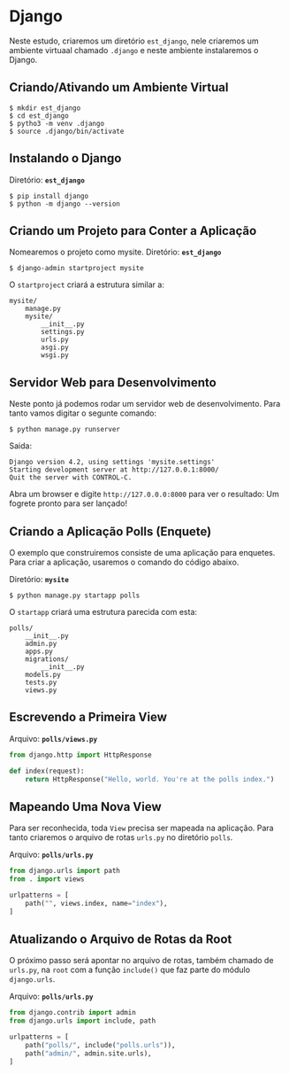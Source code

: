 # Django
Neste estudo, criaremos um diretório `est_django`, nele criaremos um ambiente virtuaal chamado `.django` e neste ambiente instalaremos o Django.

## Criando/Ativando um Ambiente Virtual
```shell
$ mkdir est_django
$ cd est_django
$ pytho3 -m venv .django
$ source .django/bin/activate
```
## Instalando o Django
Diretório: **`est_django`**
```shell
$ pip install django
$ python -m django --version
```
## Criando um Projeto para Conter a Aplicação
Nomearemos o projeto como mysite.
Diretório: **`est_django`**
```shell
$ django-admin startproject mysite
```
O `startproject` criará a estrutura similar a:
```shell
mysite/
    manage.py
    mysite/
        __init__.py
        settings.py
        urls.py
        asgi.py
        wsgi.py
```

## Servidor Web para Desenvolvimento
Neste ponto já podemos rodar um servidor web de desenvolvimento. Para tanto vamos digitar o segunte comando:
```shell
$ python manage.py runserver
```
Saida:
```shell
Django version 4.2, using settings 'mysite.settings'
Starting development server at http://127.0.0.1:8000/
Quit the server with CONTROL-C.
```
Abra um browser e digite `http://127.0.0.0:8000` para ver o resultado: Um fogrete pronto para ser lançado!
## Criando a Aplicação Polls (Enquete)
O exemplo que construiremos consiste de uma aplicação para enquetes. Para criar a aplicação, usaremos o comando do código abaixo.

Diretório: **`mysite`**
```shell
$ python manage.py startapp polls
```
O `startapp` criará uma estrutura parecida com esta:
```shell
polls/
    __init__.py
    admin.py
    apps.py
    migrations/
        __init__.py
    models.py
    tests.py
    views.py
```
## Escrevendo a Primeira View
Arquivo: **`polls/views.py`**
```python
from django.http import HttpResponse

def index(request):
    return HttpResponse("Hello, world. You're at the polls index.")
```
## Mapeando Uma Nova View
Para ser reconhecida, toda `View` precisa ser mapeada na aplicação. 
Para tanto criaremos o arquivo de rotas `urls.py` no diretório `polls`.

Arquivo: **`polls/urls.py`**
```python
from django.urls import path
from . import views

urlpatterns = [
    path("", views.index, name="index"),
]
```
## Atualizando o Arquivo de Rotas da Root
O próximo passo será apontar no arquivo de rotas, também chamado de `urls.py`, na `root` com a função `include()` que faz parte do módulo `django.urls`.

Arquivo: **`polls/urls.py`**
```python
from django.contrib import admin
from django.urls import include, path

urlpatterns = [
    path("polls/", include("polls.urls")),
    path("admin/", admin.site.urls),
]
```
